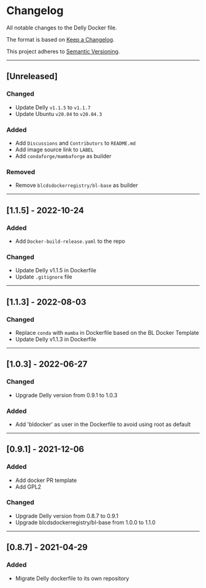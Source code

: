 # Changelog
All notable changes to the Delly Docker file.

The format is based on [Keep a Changelog](https://keepachangelog.com/en/1.0.0/).

This project adheres to [Semantic Versioning](https://semver.org/spec/v2.0.0.html).

---

## [Unreleased]
### Changed
- Update Delly `v1.1.5` to `v1.1.7`
- Update Ubuntu `v20.04` to `v20.04.3`

### Added
- Add `Discussions` and `Contributors` to `README.md`
- Add image source link to `LABEL`
- Add `condaforge/mambaforge` as builder

### Removed
- Remove `blcdsdockerregistry/bl-base` as builder

---

## [1.1.5] - 2022-10-24
### Added
- Add `Docker-build-release.yaml` to the repo

### Changed
- Update Delly v1.1.5 in Dockerfile
- Update `.gitignore` file

---

## [1.1.3] - 2022-08-03
### Changed
- Replace `conda` with `mamba` in Dockerfile based on the BL Docker Template
- Update Delly v1.1.3 in Dockerfile

---

## [1.0.3] - 2022-06-27
### Changed
- Upgrade Delly version from 0.9.1 to 1.0.3

### Added
- Add 'bldocker' as user in the Dockerfile to avoid using root as default

---

## [0.9.1] - 2021-12-06
### Added
- Add docker PR template
- Add GPL2

### Changed
- Upgrade Delly version from 0.8.7 to 0.9.1
- Upgrade blcdsdockerregistry/bl-base from 1.0.0 to 1.1.0

---

## [0.8.7] - 2021-04-29
### Added
- Migrate Delly dockerfile to its own repository

